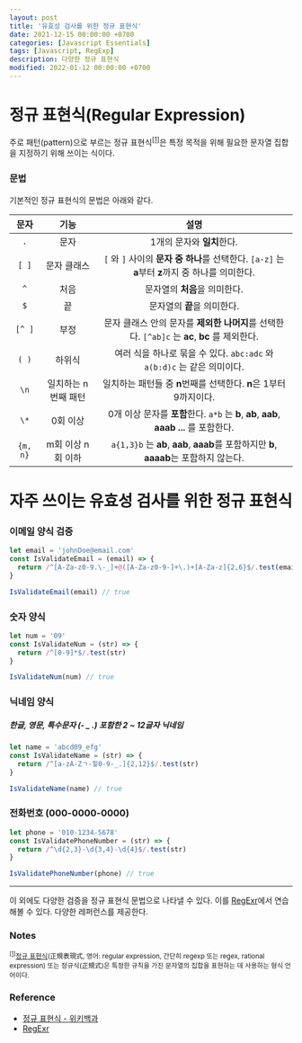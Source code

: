 ```yaml
---
layout: post
title: '유효성 검사를 위한 정규 표현식'
date: 2021-12-15 00:00:00 +0700
categories: [Javascript Essentials]
tags: [Javascript, RegExp]
description: 다양한 정규 표현식
modified: 2022-01-12 00:00:00 +0700
---
```


# 정규 표현식(Regular Expression)

주로 패턴(pattern)으로 부르는 정규 표현식<sup id="user">[[1]](#user-ref)</sup>은 특정 목적을 위해 필요한 문자열 집합을 지정하기 위해 쓰이는 식이다.

### 문법

기본적인 정규 표현식의 문법은 아래와 같다.

|   문자   |        기능         |                                               설명                                                |
| :------: | :-----------------: | :-----------------------------------------------------------------------------------------------: |
|   `.`    |        문자         |                                    1개의 문자와 **일치**한다.                                     |
|  `[ ]`   |     문자 클래스     | `[` 와 `]` 사이의 **문자 중 하나**를 선택한다. `[a-z]` 는 **a**부터 **z**까지 중 하나를 의미한다. |
|   `^`    |        처음         |                                   문자열의 **처음**을 의미한다.                                   |
|   `$`    |         끝          |                                    문자열의 **끝**을 의미한다.                                    |
|  `[^ ]`  |        부정         |   문자 클래스 안의 문자를 **제외한 나머지**를 선택한다. `[^ab]c` 는 **ac**, **bc** 를 제외한다.   |
|  `( )`   |       하위식        |              여러 식을 하나로 묶을 수 있다. `abc:adc` 와 `a(b:d)c` 는 같은 의미이다.              |
|   `\n`   | 일치하는 n번째 패턴 |                 일치하는 패턴들 중 **n**번째를 선택한다. **n**은 1부터 9까지이다.                 |
|   `\*`   |      0회 이상       |   0개 이상 문자를 **포함**한다. `a*b` 는 **b**, **ab**, **aab**, **aaab** **...** 를 포함한다.    |
| `{m, n}` |  m회 이상 n회 이하  |      `a{1,3}b` 는 **ab**, **aab**, **aaab**를 포함하지만 **b**, **aaaab**는 포함하지 않는다.      |

# 자주 쓰이는 유효성 검사를 위한 정규 표현식

### 이메일 양식 검증

```js
let email = 'johnDoe@email.com'
const IsValidateEmail = (email) => {
  return /^[A-Za-z0-9.\-_]+@([A-Za-z0-9-]+\.)+[A-Za-z]{2,6}$/.test(email)
}

IsValidateEmail(email) // true
```

### 숫자 양식

```js
let num = '09'
const IsValidateNum = (str) => {
  return /^[0-9]*$/.test(str)
}

IsValidateNum(num) // true
```

### 닉네임 양식

##### 한글, 영문, 특수문자 (- \_ .) 포함한 2 ~ 12글자 닉네임

```js
let name = 'abcd09_efg'
const IsValidateName = (str) => {
  return /^[a-zA-Zㄱ-힣0-9-_.]{2,12}$/.test(str)
}

IsValidateName(name) // true
```

### 전화번호 (000-0000-0000)

```js
let phone = '010-1234-5678'
const IsValidatePhoneNumber = (str) => {
  return /^\d{2,3}-\d{3,4}-\d{4}$/.test(str)
}

IsValidatePhoneNumber(phone) // true
```

---

이 외에도 다양한 검증을 정규 표현식 문법으로 나타낼 수 있다. 이를 <a href="https://regexr.com/" target="_blank" rel="noopener">RegExr</a>에서 연습해볼 수 있다. 다양한 레퍼런스를 제공한다.

### Notes

<small id="user-ref"><sup>[[1]](#user)</sup><a href="https://ko.wikipedia.org/wiki/%EC%A0%95%EA%B7%9C_%ED%91%9C%ED%98%84%EC%8B%9D" target="_blank" rel="noopener">정규 표현식</a>(正規表現式, 영어: regular expression, 간단히 regexp 또는 regex, rational expression) 또는 정규식(正規式)은 특정한 규칙을 가진 문자열의 집합을 표현하는 데 사용하는 형식 언어이다. </small>

### Reference

- <a href="https://ko.wikipedia.org/wiki/%EC%A0%95%EA%B7%9C_%ED%91%9C%ED%98%84%EC%8B%9D" target="_blank" rel="noopener">정규 표현식 - 위키백과</a>
- <a href="https://regexr.com/" target="_blank" rel="noopener">RegExr</a>
